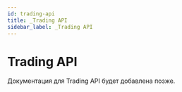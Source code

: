 ```yaml
---
id: trading-api
title: _Trading API
sidebar_label: _Trading API
---
```


# Trading API

Документация для Trading API будет добавлена позже.
